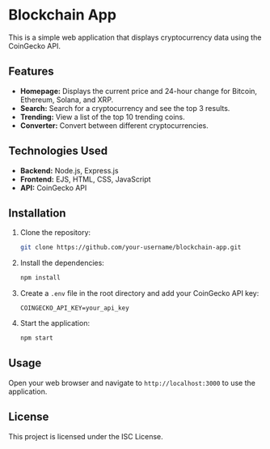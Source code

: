 # Blockchain App

This is a simple web application that displays cryptocurrency data using the CoinGecko API.

## Features

*   **Homepage:** Displays the current price and 24-hour change for Bitcoin, Ethereum, Solana, and XRP.
*   **Search:** Search for a cryptocurrency and see the top 3 results.
*   **Trending:** View a list of the top 10 trending coins.
*   **Converter:** Convert between different cryptocurrencies.

## Technologies Used

*   **Backend:** Node.js, Express.js
*   **Frontend:** EJS, HTML, CSS, JavaScript
*   **API:** CoinGecko API

## Installation

1.  Clone the repository:
    ```bash
    git clone https://github.com/your-username/blockchain-app.git
    ```
2.  Install the dependencies:
    ```bash
    npm install
    ```
3.  Create a `.env` file in the root directory and add your CoinGecko API key:
    ```
    COINGECKO_API_KEY=your_api_key
    ```
4.  Start the application:
    ```bash
    npm start
    ```

## Usage

Open your web browser and navigate to `http://localhost:3000` to use the application.

## License

This project is licensed under the ISC License.
